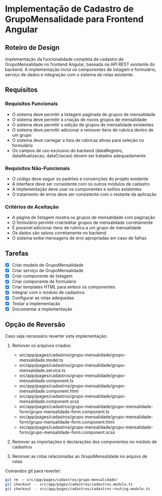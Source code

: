 # Implementação de Cadastro de GrupoMensalidade para Frontend Angular

## Roteiro de Design

Implementação da funcionalidade completa de cadastro de GrupoMensalidade no frontend Angular, baseada na API REST existente do backend. A implementação inclui os componentes de listagem e formulário, serviço de dados e integração com o sistema de rotas existente.

## Requisitos

### Requisitos Funcionais
- O sistema deve permitir a listagem paginada de grupos de mensalidade
- O sistema deve permitir a criação de novos grupos de mensalidade
- O sistema deve permitir a edição de grupos de mensalidade existentes
- O sistema deve permitir adicionar e remover itens de rubrica dentro de um grupo
- O sistema deve carregar a lista de rubricas ativas para seleção no formulário
- Os campos de uso exclusivo do backend (dataRegistro, dataAtualizacao, dataCriacao) devem ser tratados adequadamente

### Requisitos Não-Funcionais
- O código deve seguir os padrões e convenções do projeto existente
- A interface deve ser consistente com os outros módulos de cadastro
- A implementação deve usar os componentes e estilos existentes
- O tratamento de erros deve ser consistente com o restante da aplicação

### Critérios de Aceitação
- A página de listagem mostra os grupos de mensalidade com paginação
- O formulário permite criar/editar grupos de mensalidade corretamente
- É possível adicionar itens de rubrica a um grupo de mensalidade
- Os dados são salvos corretamente no backend
- O sistema exibe mensagens de erro apropriadas em caso de falhas

## Tarefas

- [x] Criar modelo de GrupoMensalidade
- [x] Criar serviço de GrupoMensalidade
- [x] Criar componente de listagem
- [x] Criar componente de formulário
- [x] Criar templates HTML para ambos os componentes
- [x] Integrar com o módulo de cadastros
- [x] Configurar as rotas adequadas
- [x] Testar a implementação
- [x] Documentar a implementação

## Opção de Reversão

Caso seja necessário reverter esta implementação:

1. Remover os arquivos criados:
   - src/app/pages/cadastros/grupo-mensalidade/grupo-mensalidade.model.ts
   - src/app/pages/cadastros/grupo-mensalidade/grupo-mensalidade.service.ts
   - src/app/pages/cadastros/grupo-mensalidade/grupo-mensalidade.component.ts
   - src/app/pages/cadastros/grupo-mensalidade/grupo-mensalidade.component.html
   - src/app/pages/cadastros/grupo-mensalidade/grupo-mensalidade.component.scss
   - src/app/pages/cadastros/grupo-mensalidade/grupo-mensalidade-form/grupo-mensalidade-form.component.ts
   - src/app/pages/cadastros/grupo-mensalidade/grupo-mensalidade-form/grupo-mensalidade-form.component.html
   - src/app/pages/cadastros/grupo-mensalidade/grupo-mensalidade-form/grupo-mensalidade-form.component.scss

2. Remover as importações e declarações dos componentes no módulo de cadastros
3. Remover as rotas relacionadas ao GrupoMensalidade no arquivo de rotas

Comandos git para reverter:
```bash
git rm -r src/app/pages/cadastros/grupo-mensalidade/
git checkout -- src/app/pages/cadastros/cadastros.module.ts
git checkout -- src/app/pages/cadastros/cadastros-routing.module.ts
```